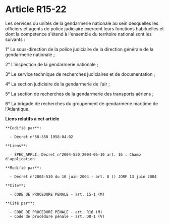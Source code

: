 # Article R15-22

Les services ou unités de la gendarmerie nationale au sein desquelles les officiers et agents de police judiciaire exercent
leurs fonctions habituelles et dont la compétence s'étend à l'ensemble du territoire national sont les suivants :

1° La sous-direction de la police judiciaire de la direction générale de la gendarmerie nationale ;

2° L'inspection de la gendarmerie nationale ;

3° Le service technique de recherches judiciaires et de documentation ;

4° La section judiciaire de la gendarmerie de l'air ;

5° La section de recherches de la gendarmerie des transports aériens ;

6° La brigade de recherches du groupement de gendarmerie maritime de l'Atlantique.

**Liens relatifs à cet article**

	**Codifié par**:

	  - Décret n°58-358 1958-04-02

	**Liens**:

	  - SPEC_APPLI: Décret n°2004-530 2004-06-10 art. 16 : Champ d'application

	**Modifié par**:

	  - Décret n°2004-530 du 10 juin 2004 - art. 8 () JORF 13 juin 2004

	**Cite**:

	  - CODE DE PROCEDURE PENALE - art. 15-1 (M)

	**Cité par**:

	  - CODE DE PROCEDURE PENALE - art. R16 (M)
	  - Code de procédure pénale - art. D8-1 (V)
